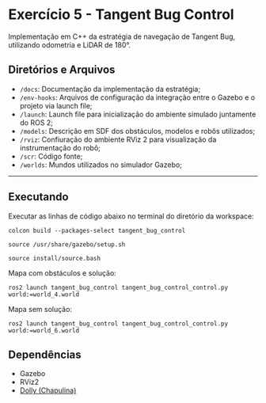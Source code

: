 # Exercício 5 - Tangent Bug Control 

Implementação em C++ da estratégia de navegação de Tangent Bug, utilizando odometria e LiDAR de 180°.

## Diretórios e Arquivos

- `/docs`: Documentação da implementação da estratégia;
- `/env-hooks`: Arquivos de configuração da integração entre o Gazebo e o projeto via launch file;
- `/launch`: Launch file para inicialização do ambiente simulado juntamente do ROS 2;
- `/models`: Descrição em SDF dos obstáculos, modelos e robôs utilizados;
- `/rviz`: Confiuração do ambiente RViz 2 para visualização da instrumentação do robô;
- `/scr`: Código fonte;
- `/worlds`: Mundos utilizados no simulador Gazebo;

---

## Executando

Executar as linhas de código abaixo no terminal do diretório da workspace:

```
colcon build --packages-select tangent_bug_control

source /usr/share/gazebo/setup.sh

source install/source.bash
```

Mapa com obstáculos e solução:

```
ros2 launch tangent_bug_control tangent_bug_control_control.py world:=world_4.world
```

Mapa sem solução:

```
ros2 launch tangent_bug_control tangent_bug_control_control.py world:=world_6.world
```




## Dependências

- Gazebo
- RViz2
- [Dolly (Chapulina)](https://github.com/chapulina/dolly)
